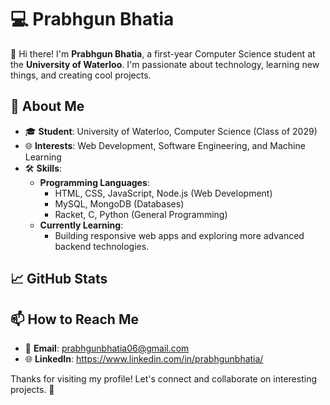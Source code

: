 # 💻 Prabhgun Bhatia  

👋 Hi there! I'm **Prabhgun Bhatia**, a first-year Computer Science student at the **University of Waterloo**. I'm passionate about technology, learning new things, and creating cool projects.  

## 🌟 About Me  
- 🎓 **Student**: University of Waterloo, Computer Science (Class of 2029)  
- 🌐 **Interests**: Web Development, Software Engineering, and Machine Learning  
- 🛠️ **Skills**:  
  - **Programming Languages**:  
    - HTML, CSS, JavaScript, Node.js (Web Development)  
    - MySQL, MongoDB (Databases)  
    - Racket, C, Python (General Programming)  
  - **Currently Learning**:
    - Building responsive web apps and exploring more advanced backend technologies.

## 📈 GitHub Stats  
 

## 📫 How to Reach Me  
- 📧 **Email**: prabhgunbhatia06@gmail.com 
- 🌐 **LinkedIn**: https://www.linkedin.com/in/prabhgunbhatia/ 

Thanks for visiting my profile! Let's connect and collaborate on interesting projects. 🚀  
